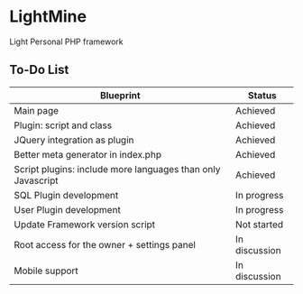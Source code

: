 LightMine
====

Light Personal PHP framework




To-Do List
----------

Blueprint                                                         | Status
----------------------------------------------------------------- | -------------
Main page                                                         | Achieved
Plugin: script and class                                          | Achieved
JQuery integration as plugin                                      | Achieved
Better meta generator in index.php                                | Achieved
Script plugins: include more languages than only Javascript       | Achieved
SQL Plugin development                                            | In progress
User Plugin development                                           | In progress
Update Framework version script                                   | Not started
Root access for the owner + settings panel                        | In discussion
Mobile support                                                    | In discussion
